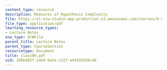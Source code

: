 ```yaml
---
content_type: resource
description: Measures of Hypothesis Complexity
file: https://ol-ocw-studio-app-production.s3.amazonaws.com/courses/9-520-statistical-learning-theory-and-applications-spring-2003/20bbd82f2de96e5ec227e43d35d1bc48_class09.pdf
file_type: application/pdf
learning_resource_types:
- Lecture Notes
ocw_type: OCWFile
parent_title: Lecture Notes
parent_type: CourseSection
resourcetype: Document
title: class09.pdf
uid: 20bbd82f-2de9-6e5e-c227-e43d35d1bc48
---
```

